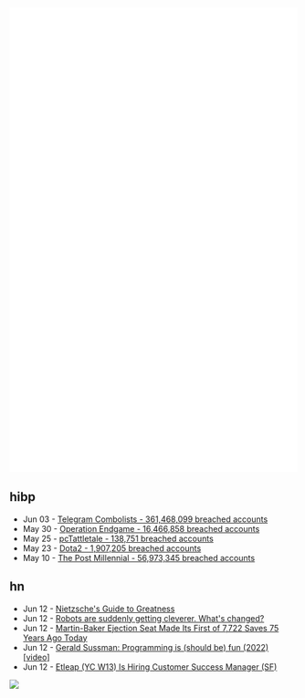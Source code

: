 ![Metrics](https://raw.githubusercontent.com/phixion/phixion/master/metrics.svg)

## hibp

<!--
for https://github.com/phixion/phixion/blob/main/.github/workflows/feeds.yml
-->
<!--START_SECTION:haveibeenpwnd-->
- Jun 03 - [Telegram Combolists - 361,468,099 breached accounts](https://haveibeenpwned.com/PwnedWebsites#Combolists%20Posted%20to%20Telegram)
- May 30 - [Operation Endgame - 16,466,858 breached accounts](https://haveibeenpwned.com/PwnedWebsites#OperationEndgame)
- May 25 - [pcTattletale - 138,751 breached accounts](https://haveibeenpwned.com/PwnedWebsites#pcTattletale)
- May 23 - [Dota2 - 1,907,205 breached accounts](https://haveibeenpwned.com/PwnedWebsites#Dota2)
- May 10 - [The Post Millennial - 56,973,345 breached accounts](https://haveibeenpwned.com/PwnedWebsites#ThePostMillennial)
<!--END_SECTION:haveibeenpwnd-->

## hn

<!--
for https://github.com/phixion/phixion/blob/main/.github/workflows/feeds.yml
-->
<!--START_SECTION:hn-->
- Jun 12 - [Nietzsche's Guide to Greatness](https://www.johnathanbi.com/p/nietzsches-guide-to-greatness-the)
- Jun 12 - [Robots are suddenly getting cleverer. What's changed?](https://www.economist.com/science-and-technology/2024/06/05/robots-are-suddenly-getting-cleverer-whats-changed)
- Jun 12 - [Martin-Baker Ejection Seat Made Its First of 7,722 Saves 75 Years Ago Today](https://www.twz.com/air/martin-baker-ejection-seat-made-its-first-of-7722-saves-75-yeats-ago-today)
- Jun 12 - [Gerald Sussman: Programming is (should be) fun (2022) [video]](https://www.youtube.com/watch?v=2MYzvQ1v8Ww)
- Jun 12 - [Etleap (YC W13) Is Hiring Customer Success Manager (SF)](https://etleap.com/careers/customer-success-manager/)
<!--END_SECTION:hn-->

<!--
for https://yhype.me
-->
![](https://hit.yhype.me/github/profile?user_id=13013670)
